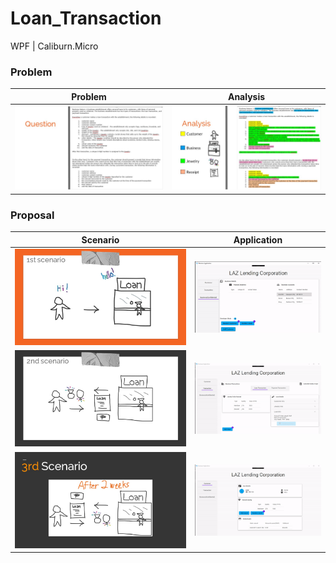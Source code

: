 # Loan_Transaction
WPF | Caliburn.Micro

### Problem
| Problem | Analysis |
| ------------- |:-------------:|
| ![Problem1](media/prob1.JPG)      | ![Analysis](media/sol1.JPG)  |
### Proposal
| Scenario | Application |
| ------------- |:-------------:|
| ![Scenario1](media/scene1.JPG)      | ![Application1](media/1stscene.gif)  |
| ![Scenario2](media/scene2.JPG)      | ![Application2](media/2ndscene.gif)  |
| ![Scenario3](media/scene3.JPG)      | ![Application3](media/3rdscene.gif)  |